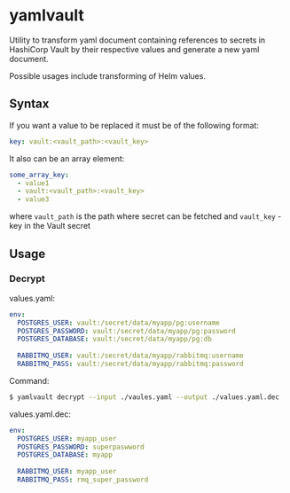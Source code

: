 # yamlvault

Utility to transform yaml document containing references to secrets in
HashiCorp Vault by their respective values and generate a new yaml document.

Possible usages include transforming of Helm values.

## Syntax

If you want a value to be replaced it must be of the following format:

```yaml
key: vault:<vault_path>:<vault_key>
```

It also can be an array element:
```yaml
some_array_key:
  - value1
  - vault:<vault_path>:<vault_key>
  - value3
```

where `vault_path` is the path where secret can be fetched and `vault_key` - 
key in the Vault secret 

## Usage

### Decrypt

values.yaml:
```yaml
env:
  POSTGRES_USER: vault:/secret/data/myapp/pg:username
  POSTGRES_PASSWORD: vault:/secret/data/myapp/pg:password
  POSTGRES_DATABASE: vault:/secret/data/myapp/pg:db
  
  RABBITMQ_USER: vault:/secret/data/myapp/rabbitmq:username
  RABBITMQ_PASS: vault:/secret/data/myapp/rabbitmq:password
```

Command:
```bash
$ yamlvault decrypt --input ./vaules.yaml --output ./values.yaml.dec  
```

values.yaml.dec:
```yaml
env:
  POSTGRES_USER: myapp_user
  POSTGRES_PASSWORD: superpaswword
  POSTGRES_DATABASE: myapp
  
  RABBITMQ_USER: myapp_user
  RABBITMQ_PASS: rmq_super_password
```
